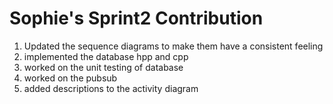 # Sophie's Sprint2 Contribution

1. Updated the sequence diagrams to make them have a consistent feeling
2. implemented the database hpp and cpp
3. worked on the unit testing of database
4. worked on the pubsub
5. added descriptions to the activity diagram
